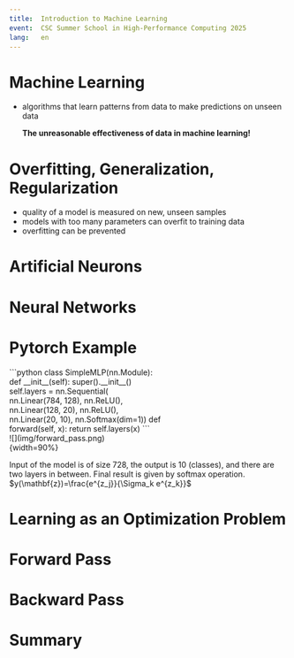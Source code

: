 ```yaml
---
title:  Introduction to Machine Learning
event:  CSC Summer School in High-Performance Computing 2025
lang:   en
---
```


# Machine Learning

- algorithms that learn patterns from data to make predictions on unseen data


  **The unreasonable effectiveness of data in machine learning!**

# Overfitting, Generalization, Regularization

- quality of a model is measured on new, unseen samples
- models with too many parameters can overfit to training data
- overfitting can be prevented

# Artificial Neurons

# Neural Networks

# Pytorch Example

<div class="column"  style="width:55%">
```python
class SimpleMLP(nn.Module):
    def __init__(self):
        super().__init__()
        self.layers = nn.Sequential(
            nn.Linear(784, 128),
            nn.ReLU(),
            nn.Linear(128, 20),
            nn.ReLU(),
            nn.Linear(20, 10),
            nn.Softmax(dim=1))
    def forward(self, x):
        return self.layers(x)
```
</div>

<div class="column"  style="width:43%">
![](img/forward_pass.png){width=90%}
</div>

Input of the model is of size 728,  the output is 10 (classes), and there are two layers in between. Final result is given by softmax operation. 
$y(\mathbf{z})=\frac{e^{z_j}}{\Sigma_k e^{z_k}}$

# Learning as an Optimization Problem

# Forward Pass

# Backward Pass


# Summary
